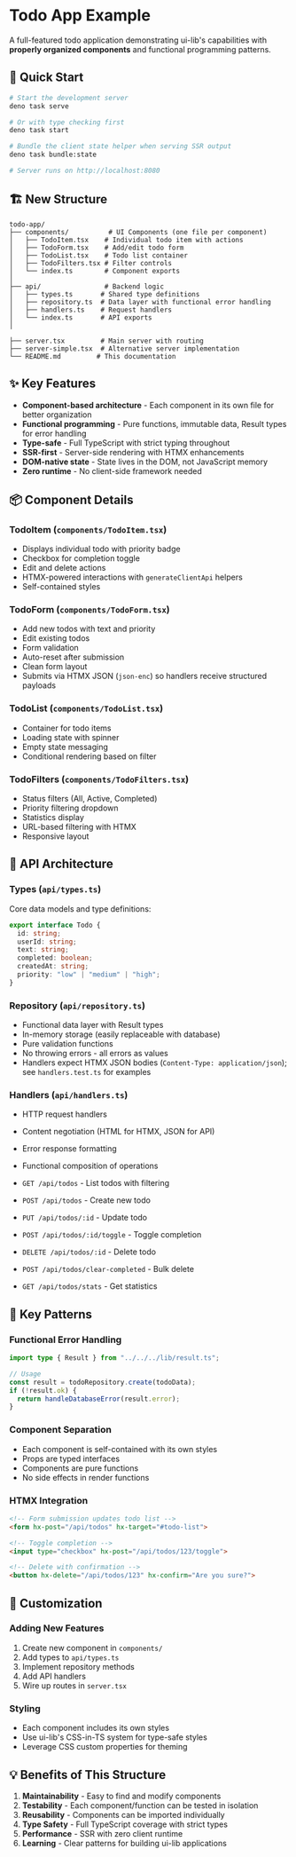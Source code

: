 # Todo App Example

A full-featured todo application demonstrating ui-lib's capabilities with
**properly organized components** and functional programming patterns.

## 🚀 Quick Start

```bash
# Start the development server
deno task serve

# Or with type checking first
deno task start

# Bundle the client state helper when serving SSR output
deno task bundle:state

# Server runs on http://localhost:8080
```

## 🏗️ New Structure

```
todo-app/
├── components/          # UI Components (one file per component)
│   ├── TodoItem.tsx    # Individual todo item with actions
│   ├── TodoForm.tsx    # Add/edit todo form
│   ├── TodoList.tsx    # Todo list container
│   ├── TodoFilters.tsx # Filter controls
│   └── index.ts        # Component exports
│
├── api/                # Backend logic
│   ├── types.ts       # Shared type definitions
│   ├── repository.ts  # Data layer with functional error handling
│   ├── handlers.ts    # Request handlers
│   └── index.ts       # API exports
│

├── server.tsx         # Main server with routing
├── server-simple.tsx  # Alternative server implementation
└── README.md         # This documentation
```

## ✨ Key Features

- **Component-based architecture** - Each component in its own file for better
  organization
- **Functional programming** - Pure functions, immutable data, Result types for
  error handling
- **Type-safe** - Full TypeScript with strict typing throughout
- **SSR-first** - Server-side rendering with HTMX enhancements
- **DOM-native state** - State lives in the DOM, not JavaScript memory
- **Zero runtime** - No client-side framework needed

## 📦 Component Details

### TodoItem (`components/TodoItem.tsx`)

- Displays individual todo with priority badge
- Checkbox for completion toggle
- Edit and delete actions
- HTMX-powered interactions with `generateClientApi` helpers
- Self-contained styles

### TodoForm (`components/TodoForm.tsx`)

- Add new todos with text and priority
- Edit existing todos
- Form validation
- Auto-reset after submission
- Clean form layout
- Submits via HTMX JSON (`json-enc`) so handlers receive structured payloads

### TodoList (`components/TodoList.tsx`)

- Container for todo items
- Loading state with spinner
- Empty state messaging
- Conditional rendering based on filter

### TodoFilters (`components/TodoFilters.tsx`)

- Status filters (All, Active, Completed)
- Priority filtering dropdown
- Statistics display
- URL-based filtering with HTMX
- Responsive layout

## 🔧 API Architecture

### Types (`api/types.ts`)

Core data models and type definitions:

```typescript
export interface Todo {
  id: string;
  userId: string;
  text: string;
  completed: boolean;
  createdAt: string;
  priority: "low" | "medium" | "high";
}
```

### Repository (`api/repository.ts`)

- Functional data layer with Result types
- In-memory storage (easily replaceable with database)
- Pure validation functions
- No throwing errors - all errors as values
- Handlers expect HTMX JSON bodies (`Content-Type: application/json`); see `handlers.test.ts` for examples

### Handlers (`api/handlers.ts`)

- HTTP request handlers
- Content negotiation (HTML for HTMX, JSON for API)
- Error response formatting
- Functional composition of operations

- `GET /api/todos` - List todos with filtering
- `POST /api/todos` - Create new todo
- `PUT /api/todos/:id` - Update todo
- `POST /api/todos/:id/toggle` - Toggle completion
- `DELETE /api/todos/:id` - Delete todo
- `POST /api/todos/clear-completed` - Bulk delete
- `GET /api/todos/stats` - Get statistics

## 🎯 Key Patterns

### Functional Error Handling

```typescript
import type { Result } from "../../../lib/result.ts";

// Usage
const result = todoRepository.create(todoData);
if (!result.ok) {
  return handleDatabaseError(result.error);
}
```

### Component Separation

- Each component is self-contained with its own styles
- Props are typed interfaces
- Components are pure functions
- No side effects in render functions

### HTMX Integration

```html
<!-- Form submission updates todo list -->
<form hx-post="/api/todos" hx-target="#todo-list">

<!-- Toggle completion -->
<input type="checkbox" hx-post="/api/todos/123/toggle">

<!-- Delete with confirmation -->
<button hx-delete="/api/todos/123" hx-confirm="Are you sure?">
```

## 🚀 Customization

### Adding New Features

1. Create new component in `components/`
2. Add types to `api/types.ts`
3. Implement repository methods
4. Add API handlers
5. Wire up routes in `server.tsx`

### Styling

- Each component includes its own styles
- Use ui-lib's CSS-in-TS system for type-safe styles
- Leverage CSS custom properties for theming

## 💡 Benefits of This Structure

1. **Maintainability** - Easy to find and modify components
2. **Testability** - Each component/function can be tested in isolation
3. **Reusability** - Components can be imported individually
4. **Type Safety** - Full TypeScript coverage with strict types
5. **Performance** - SSR with zero client runtime
6. **Learning** - Clear patterns for building ui-lib applications
